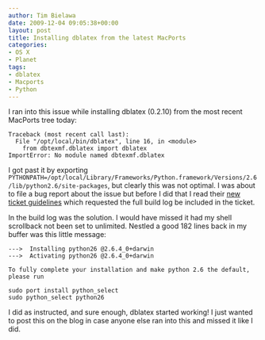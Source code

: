 ```yaml
---
author: Tim Bielawa
date: 2009-12-04 09:05:38+00:00
layout: post
title: Installing dblatex from the latest MacPorts
categories:
- OS X
- Planet
tags:
- dblatex
- Macports
- Python
---
```


I ran into this issue while installing dblatex (0.2.10) from the most recent MacPorts tree today:


    
    
    Traceback (most recent call last):
      File "/opt/local/bin/dblatex", line 16, in <module>
        from dbtexmf.dblatex import dblatex
    ImportError: No module named dbtexmf.dblatex
    



I got past it by exporting `PYTHONPATH=/opt/local/Library/Frameworks/Python.framework/Versions/2.6/lib/python2.6/site-packages`, but clearly this was not optimal. I was about to file a bug report about the issue but before I did that I read their [new ticket guidelines](http://guide.macports.org/#project.tickets) which requested the full build log be included in the ticket.

In the build log was the solution. I would have missed it had my shell scrollback not been set to unlimited. Nestled a good 182 lines back in my buffer was this little message:


    
    
    --->  Installing python26 @2.6.4_0+darwin
    --->  Activating python26 @2.6.4_0+darwin
    
    To fully complete your installation and make python 2.6 the default, please run
    
    sudo port install python_select
    sudo python_select python26
    



I did as instructed, and sure enough, dblatex started working! I just wanted to post this on the blog in case anyone else ran into this and missed it like I did.
